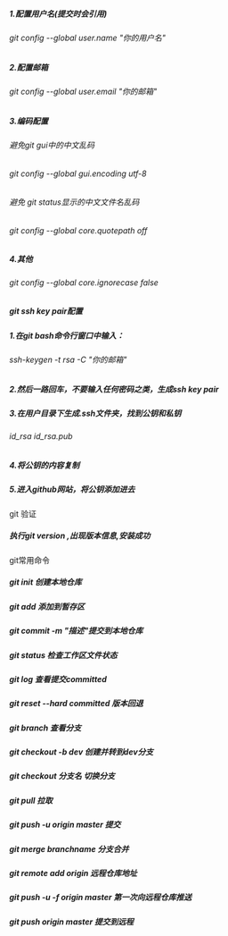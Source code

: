 ##### 1.配置用户名(提交时会引用)
###### git config --global user.name "你的用户名"
##### 2.配置邮箱
###### git config --global user.email "你的邮箱"
##### 3.编码配置
###### 避免git gui中的中文乱码
###### git config --global gui.encoding utf-8
###### 避免 git status显示的中文文件名乱码
###### git config --global core.quotepath off
##### 4.其他
###### git config --global core.ignorecase false
##### git ssh key pair配置
##### 1.在git bash命令行窗口中输入：
###### ssh-keygen -t rsa -C "你的邮箱"
##### 2.然后一路回车，不要输入任何密码之类，生成ssh key pair
##### 3.在用户目录下生成.ssh文件夹，找到公钥和私钥
###### id_rsa id_rsa.pub
##### 4.将公钥的内容复制
##### 5.进入github网站，将公钥添加进去

git 验证
##### 执行git version ,出现版本信息,安装成功
git常用命令
##### git init 创建本地仓库
##### git add 添加到暂存区
##### git commit -m "描述"提交到本地仓库
##### git status 检查工作区文件状态
##### git log 查看提交committed
##### git reset --hard committed 版本回退
##### git branch 查看分支
##### git checkout -b dev 创建并转到dev分支
##### git checkout 分支名    切换分支
##### git pull 拉取
##### git push -u origin master 提交
##### git merge branchname 分支合并
##### git remote add origin 远程仓库地址
##### git push -u -f origin master 第一次向远程仓库推送
##### git push origin master 提交到远程
